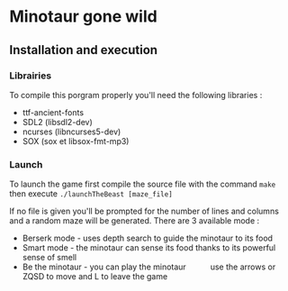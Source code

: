 # Minotaur gone wild

<!-- *********************************************************************** -->

## Installation and execution

### Librairies
To compile this porgram properly you'll need the following libraries :
* ttf-ancient-fonts
* SDL2 (libsdl2-dev)
* ncurses (libncurses5-dev)
* SOX (sox et libsox-fmt-mp3)

### Launch
To launch the game first compile the source file with the command ```make``` then execute ```./launchTheBeast [maze_file]```

If no file is given you'll be prompted for the number of lines and columns
and a random maze will be generated.
There are 3 available mode :
* Berserk mode - uses depth search to guide the minotaur to its food
* Smart mode - the minotaur can sense its food thanks to its powerful sense of smell
* Be the minotaur - you can play the minotaur
&nbsp;&nbsp;&nbsp;&nbsp;&nbsp;&nbsp;&nbsp;&nbsp;&nbsp;&nbsp;use the arrows or ZQSD to move and L to leave the game
